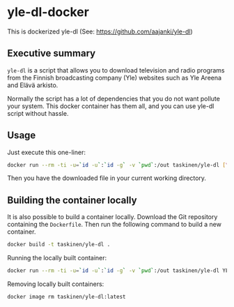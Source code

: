 # yle-dl-docker

This is dockerized yle-dl (See: https://github.com/aajanki/yle-dl)

## Executive summary

`yle-dl` is a script that allows you to download television and
radio programs from the Finnish broadcasting company (Yle)
websites such as Yle Areena and Elävä arkisto.

Normally the script has a lot of dependencies that you do not
want pollute your system. This docker container has them all,
and you can use yle-dl script without hassle.

## Usage

Just execute this one-liner:

```sh
docker run --rm -ti -u=`id -u`:`id -g` -v `pwd`:/out taskinen/yle-dl [YLE-URL-TO-DOWNLOAD]
```

Then you have the downloaded file in your current working directory.


## Building the container locally

It is also possible to build a container locally.
Download the Git repository containing the `Dockerfile`.
Then run the following command to build a new container.

```sh
docker build -t taskinen/yle-dl .
```

Running the locally built container:

```sh
docker run --rm -ti -u=`id -u`:`id -g` -v `pwd`:/out taskinen/yle-dl YLE_URL_TO_DOWNLOAD
```

Removing locally built containers:

```sh
docker image rm taskinen/yle-dl:latest
```
